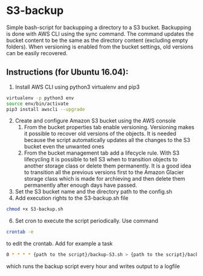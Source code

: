 # S3-backup

Simple bash-script for backupping a directory to a S3 bucket. Backupping is done with AWS CLI using the sync command. The command updates the bucket content to be the same as the directory content (excluding empty folders). When versioning is enabled from the bucket settings, old versions can be easily recovered.

## Instructions (for Ubuntu 16.04):

1. Install AWS CLI using python3 virtualenv and pip3
```sh
virtualenv -p python3 env
source env/bin/activate
pip3 install awscli --upgrade
```
2. Create and configure Amazon S3 bucket using the AWS console
    1. From the bucket properties tab enable versioning. Versioning makes it possible to recover old versions of the objects. It is needed because the script automatically updates all the changes to the S3 bucket even the unwanted ones
    2. From the bucket management tab add a lifecycle rule. With S3 lifecycling it is possible to tell S3 when to transition objects to another storage class or delete them permanently. It is a good idea to transition all the previous versions first to the Amazon Glacier storage class which is made for archieving and then delete them permanently after enough days have passed.
4. Set the S3 bucket name and the directory path to the config.sh
5. Add execution rights to the S3-backup.sh file
```sh
chmod +x S3-backup.sh
```
6. Set cron to execute the script periodically. Use command
```sh
crontab -e
```
to edit the crontab. Add for example a task
```sh
0 * * * * {path to the script}/backup-S3.sh > {path to the script}/backup.log
```
which runs the backup script every hour and writes output to a logfile
